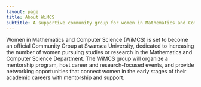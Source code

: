 ```yaml
---
layout: page
title: About WiMCS
subtitle: A supportive community group for women in Mathematics and Computer Science.
---
```


Women in Mathematics and Computer Science (WiMCS) is set to become an official Community Group at Swansea University, dedicated to increasing the number of women pursuing studies or research in the Mathematics and Computer Science Department. The WiMCS group will organize a mentorship program, host career and research-focused events, and provide networking opportunities that connect women in the early stages of their academic careers with mentorship and support.


